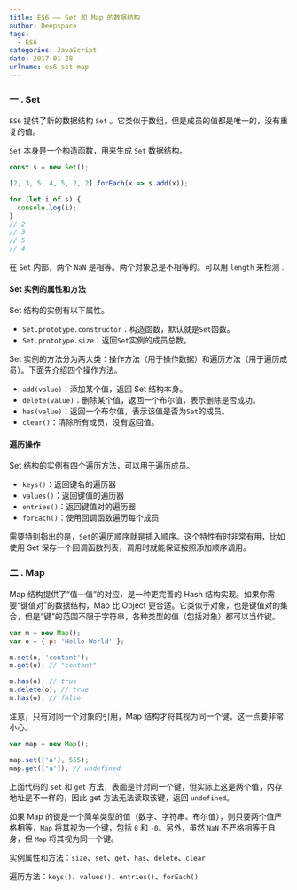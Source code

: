 ```yaml
---
title: ES6 —— Set 和 Map 的数据结构
author: Deepspace
tags:
  - ES6
categories: JavaScript
date: 2017-01-28
urlname: es6-set-map
---
```


<!-- ## ES6 —— Set 和 Map 的数据结构 -->

### 一 . Set

`ES6` 提供了新的数据结构 `Set` 。它类似于数组，但是成员的值都是唯一的，没有重复的值。

`Set` 本身是一个构造函数，用来生成 `Set` 数据结构。

```javascript
const s = new Set();

[2, 3, 5, 4, 5, 2, 2].forEach(x => s.add(x));

for (let i of s) {
  console.log(i);
}
// 2
// 3
// 5
// 4
```

<!-- more -->

在 `Set` 内部，两个 `NaN` 是相等。两个对象总是不相等的。可以用 `length` 来检测 .

#### **Set 实例的属性和方法**

Set 结构的实例有以下属性。

- `Set.prototype.constructor`：构造函数，默认就是`Set`函数。
- `Set.prototype.size`：返回`Set`实例的成员总数。

Set 实例的方法分为两大类：操作方法（用于操作数据）和遍历方法（用于遍历成员）。下面先介绍四个操作方法。

- `add(value)`：添加某个值，返回 Set 结构本身。
- `delete(value)`：删除某个值，返回一个布尔值，表示删除是否成功。
- `has(value)`：返回一个布尔值，表示该值是否为`Set`的成员。
- `clear()`：清除所有成员，没有返回值。

#### 遍历操作

Set 结构的实例有四个遍历方法，可以用于遍历成员。

- `keys()`：返回键名的遍历器
- `values()`：返回键值的遍历器
- `entries()`：返回键值对的遍历器
- `forEach()`：使用回调函数遍历每个成员

需要特别指出的是，`Set`的遍历顺序就是插入顺序。这个特性有时非常有用，比如使用 Set 保存一个回调函数列表，调用时就能保证按照添加顺序调用。

### 二 . Map

Map 结构提供了“值—值”的对应，是一种更完善的 Hash 结构实现。如果你需要“键值对”的数据结构，Map 比 Object 更合适。它类似于对象，也是键值对的集合，但是“键”的范围不限于字符串，各种类型的值（包括对象）都可以当作键。

```javascript
var m = new Map();
var o = { p: 'Hello World' };

m.set(o, 'content');
m.get(o); // "content"

m.has(o); // true
m.delete(o); // true
m.has(o); // false
```

注意，只有对同一个对象的引用，Map 结构才将其视为同一个键。这一点要非常小心。

```javascript
var map = new Map();

map.set(['a'], 555);
map.get(['a']); // undefined
```

上面代码的 `set` 和 `get` 方法，表面是针对同一个键，但实际上这是两个值，内存地址是不一样的，因此 get 方法无法读取该键，返回 `undefined`。

如果 Map 的键是一个简单类型的值（数字、字符串、布尔值），则只要两个值严格相等，`Map` 将其视为一个键，包括 `0` 和 `-0`。另外，虽然 `NaN` 不严格相等于自身，但 `Map` 将其视为同一个键。

实例属性和方法：`size`、`set`、`get`、`has`、`delete`、`clear`

遍历方法：`keys()`、`values()`、`entries()`、`forEach()`
